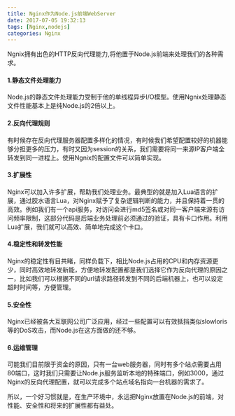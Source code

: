 ```yaml
---
title: Nginx作为Node.js前端WebServer
date: 2017-07-05 19:32:13
tags: [Nginx,nodejs]
categories: Nginx
---
```

Ngnix拥有出色的HTTP反向代理能力,将他置于Node.js前端来处理我们的各种需求。
<!-- more -->
#### 1.静态文件处理能力
Node.js的静态文件处理能力受制于他的单线程异步I/O模型。使用Ngnix处理静态文件性能基本上是纯Node.js的2倍以上。
#### 2.反向代理规则
有时候存在反向代理服务器配置多样化的情况，有时候我们希望配置较好的机器能够分担更多的压力，有时又因为session的关系，我们需要将同一来源IP客户端全转发到同一进程上。使用Ngnix的配置文件可以简单实现。
#### 3.扩展性
Nginx可以加入许多扩展，帮助我们处理业务。最典型的就是加入Lua语言的扩展，通过胶水语言Lua，对Nginx赋予了复杂逻辑判断的能力，并且保持着一贯的高效。例如我们有一个api服务，对访问会进行md5签名或对同一客户端来源有访问频率限制，这部分代码是后端业务处理前必须通过的验证，具有卡口作用。利用Lua扩展，我们就可以高效、简单地完成这个卡口。
#### 4.稳定性和转发性能
Nginx的稳定性有目共睹，同样负载下，相比Node.js占用的CPU和内存资源更少，同时高效地转发新能，方便地转发配置都是我们选择它作为反向代理的原因之一，比如我们可以根据不同的url请求路径转发到不同的后端机器上，也可以设定超时时间等，方便管理。
#### 5.安全性
Nginx已经被各大互联网公司广泛应用，经过一些配置可以有效抵挡类似slowloris等的DoS攻击，而Node.js在这方面做的还不够。
#### 6.运维管理
可能我们目前限于资金的原因，只有一台web服务器，同时有多个站点需要占用80端口，这时我们只需要让Node.js服务监听本地的特殊端口，例如3000，通过Nginx的反向代理配置，就可以完成多个站点域名指向一台机器的需求了。

所以，一个好习惯就是，在生产环境中，永远把Nginx放置在Node.js的前端，对性能、安全性和将来的扩展性都有益处。